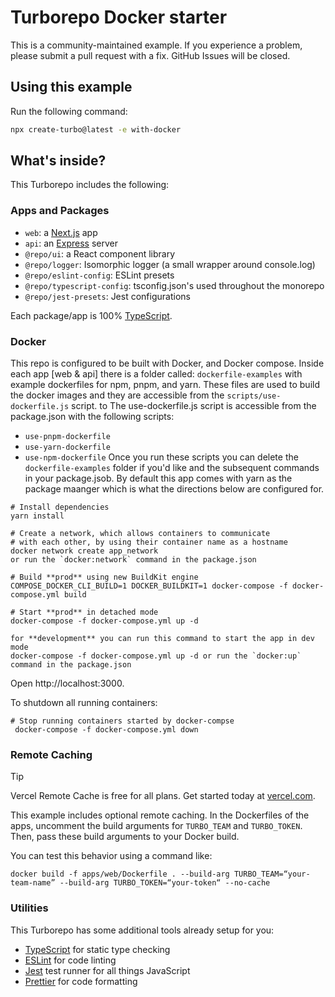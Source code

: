 # Turborepo Docker starter

This is a community-maintained example. If you experience a problem, please submit a pull request with a fix. GitHub Issues will be closed.

## Using this example

Run the following command:

```sh
npx create-turbo@latest -e with-docker
```

## What's inside?

This Turborepo includes the following:

### Apps and Packages

- `web`: a [Next.js](https://nextjs.org/) app
- `api`: an [Express](https://expressjs.com/) server
- `@repo/ui`: a React component library
- `@repo/logger`: Isomorphic logger (a small wrapper around console.log)
- `@repo/eslint-config`: ESLint presets
- `@repo/typescript-config`: tsconfig.json's used throughout the monorepo
- `@repo/jest-presets`: Jest configurations

Each package/app is 100% [TypeScript](https://www.typescriptlang.org/).

### Docker

This repo is configured to be built with Docker, and Docker compose.
Inside each app [web & api] there is a folder called: `dockerfile-examples` with example dockerfiles for npm, pnpm, and yarn. These files are used to build the docker images and they are accessible from the `scripts/use-dockerfile.js` script. to The use-dockerfile.js script is accessible from the package.json with the following scripts:

- `use-pnpm-dockerfile`
- `use-yarn-dockerfile`
- `use-npm-dockerfile`
  Once you run these scripts you can delete the `dockerfile-examples` folder if you'd like and the subsequent commands in your package.jsob. By default this app comes with yarn as the package maanger which is what the directions below are configured for.

```
# Install dependencies
yarn install

# Create a network, which allows containers to communicate
# with each other, by using their container name as a hostname
docker network create app_network
or run the `docker:network` command in the package.json

# Build **prod** using new BuildKit engine
COMPOSE_DOCKER_CLI_BUILD=1 DOCKER_BUILDKIT=1 docker-compose -f docker-compose.yml build

# Start **prod** in detached mode
docker-compose -f docker-compose.yml up -d

for **development** you can run this command to start the app in dev mode
docker-compose -f docker-compose.yml up -d or run the `docker:up` command in the package.json
```

Open http://localhost:3000.

To shutdown all running containers:

```
# Stop running containers started by docker-compse
 docker-compose -f docker-compose.yml down
```

### Remote Caching

> [!TIP]
> Vercel Remote Cache is free for all plans. Get started today at [vercel.com](https://vercel.com/signup?/signup?utm_source=remote-cache-sdk&utm_campaign=free_remote_cache).

This example includes optional remote caching. In the Dockerfiles of the apps, uncomment the build arguments for `TURBO_TEAM` and `TURBO_TOKEN`. Then, pass these build arguments to your Docker build.

You can test this behavior using a command like:

`docker build -f apps/web/Dockerfile . --build-arg TURBO_TEAM=“your-team-name” --build-arg TURBO_TOKEN=“your-token“ --no-cache`

### Utilities

This Turborepo has some additional tools already setup for you:

- [TypeScript](https://www.typescriptlang.org/) for static type checking
- [ESLint](https://eslint.org/) for code linting
- [Jest](https://jestjs.io) test runner for all things JavaScript
- [Prettier](https://prettier.io) for code formatting
